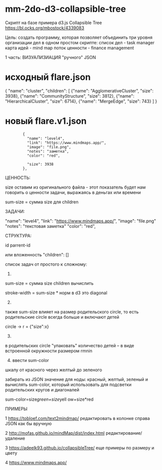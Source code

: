# mm-2do-d3-collapsible-tree
Скрипт на базе примера d3.js Collapsible Tree 
https://bl.ocks.org/mbostock/4339083

Цель:
создать программу, которая позволяет объединить три уровня организации дел в одном простом скрипте:
список дел       - task manager
карта идей       - mind map
поток ценности   - finance management

1 часть: ВИЗУАЛИЗИАЦИЯ "ручного" JSON

# исходный flare.json

{
     "name": "cluster",
     "children": [
      {"name": "AgglomerativeCluster", "size": 3938},
      {"name": "CommunityStructure", "size": 3812},
      {"name": "HierarchicalCluster", "size": 6714},
      {"name": "MergeEdge", "size": 743}
     ]
    }

# новый flare.v1.json

            {
              "name": "level4",
              "link": "https://www.mindmaps.app/",
              "image": "file.png",
              "notes": "заметка",
              "color": "red",
             
              "size": 3938
            },


ЦЕННОСТЬ:

size оставим из оригинального файла - этот показатель будет нам говорить о ценности задачи, выражаясь в деньгах или времени

sum-size = сумма size для children



ЗАДАЧИ:

"name": "level4",
"link": "https://www.mindmaps.app/",
"image": "file.png"  
"notes": "текстовая заметка"
"color": "red",



СТРУКТУРА:

id
parrent-id


или вложенность "children": []



список задач от простого к сложному:


1) 
sum-size = сумма size children 
вычислить 

stroke-width = sum-size * норм
в d3 это  diagonal 

2)
также sum-size влияет на размер родительского circle, то есть родительские circle всегда больше и включают детей 

circle -> r = {"size":x}


3) 
в родительских circle "упаковать" количество детей – в виде встроенной окружности размером rmnin

4) ввести sum-color 

шкалу от красного через желтый до зеленого

забирать из JSON значение для ноды: красный, желтый, зеленый и вычислять sum-color, 
который использовать для подсветки родительских кругов и диагоналей

sum-color=size*green+size*yell ow+size*red


ПРИМЕРЫ

1 https://tobloef.com/text2mindmap/ редактировать в колонке справа JSON как бы вручную

2 http://mofas.github.io/mindMap/dist/index.html редактирование/удаление

3 https://adeelk93.github.io/collapsibleTree/ еще примеры по размеру и цвету

4 https://www.mindmaps.app/
